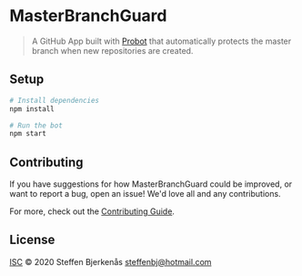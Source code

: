 # MasterBranchGuard

> A GitHub App built with [Probot](https://github.com/probot/probot) that automatically protects the master branch when new repositories are created.

## Setup

```sh
# Install dependencies
npm install

# Run the bot
npm start
```

## Contributing

If you have suggestions for how MasterBranchGuard could be improved, or want to report a bug, open an issue! We'd love all and any contributions.

For more, check out the [Contributing Guide](CONTRIBUTING.md).

## License

[ISC](LICENSE) © 2020 Steffen Bjerkenås <steffenbj@hotmail.com>
